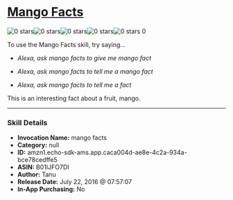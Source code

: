 # [Mango Facts](http://alexa.amazon.com/#skills/amzn1.echo-sdk-ams.app.caca004d-ae8e-4c2a-934a-bce78cedffe5)
![0 stars](../../images/ic_star_border_black_18dp_1x.png)![0 stars](../../images/ic_star_border_black_18dp_1x.png)![0 stars](../../images/ic_star_border_black_18dp_1x.png)![0 stars](../../images/ic_star_border_black_18dp_1x.png)![0 stars](../../images/ic_star_border_black_18dp_1x.png) 0

To use the Mango Facts skill, try saying...

* *Alexa, ask mango facts to give me mango fact*

* *Alexa, ask mango facts to tell me a mango fact*

* *Alexa, ask mango facts to tell me a fact*

This is an interesting fact about a fruit, mango.

***

### Skill Details

* **Invocation Name:** mango facts
* **Category:** null
* **ID:** amzn1.echo-sdk-ams.app.caca004d-ae8e-4c2a-934a-bce78cedffe5
* **ASIN:** B01IJFO7DI
* **Author:** Tanu 
* **Release Date:** July 22, 2016 @ 07:57:07
* **In-App Purchasing:** No
